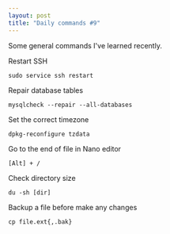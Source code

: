 ```yaml
---
layout: post
title: "Daily commands #9"
---
```


Some general commands I've learned recently.

<!--more-->

Restart SSH

```
sudo service ssh restart

```

Repair database tables

```
mysqlcheck --repair --all-databases
```

Set the correct timezone

```
dpkg-reconfigure tzdata
```

Go to the end of file in Nano editor

```
[Alt] + /
```

Check directory size

```
du -sh [dir] 
```

Backup a file before make any changes

```
cp file.ext{,.bak}
```